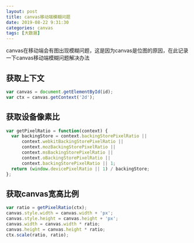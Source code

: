 ```yaml
---
layout: post
title: canvas移动端模糊问题
date: 2019-08-22 9:31:30
categories: canvas
tags: [大数据]
---
```

canvas在移动端会有图出现模糊问题，这是因为canvas是位图的原因，在此记录一下canvas移动端模糊问题解决办法

## 获取上下文

```javascript
var canvas = document.getElementById(id);
var ctx = canvas.getContext('2d');
```
## 获取设备像素比
```javascript
var getPixelRatio = function(context) {
  var backingStore = context.backingStorePixelRatio ||
      context.webkitBackingStorePixelRatio ||
      context.mozBackingStorePixelRatio ||
      context.msBackingStorePixelRatio ||
      context.oBackingStorePixelRatio ||
      context.backingStorePixelRatio || 1;
  return (window.devicePixelRatio || 1) / backingStore;
};
```

## 获取canvas宽高比例

```javascript
var ratio = getPixelRatio(ctx);
canvas.style.width = canvas.width + 'px';
canvas.style.height = canvas.height + 'px';
canvas.width = canvas.width * ratio;
canvas.height = canvas.height * ratio;
ctx.scale(ratio, ratio);
```

